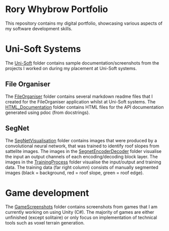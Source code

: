 # Rory Whybrow Portfolio
This repository contains my digital portfolio, showcasing various aspects of my software development skills. 


# Uni-Soft Systems

The [Uni-Soft](./Uni-Soft) folder contains sample documentation/screenshots from the projects I worked on during my placement at Uni-Soft systems. 

## File Organiser
The [FileOrganiser](./Uni-Soft/FileOrganiser) folder contains several markdown readme files that I created for the FileOrganiser application whilst at Uni-Soft systems. The [HTML_Documentation](./Uni-Soft/FileOrganiser/HTML_Documentation) folder contains HTML files for the API documentation generated using pdoc (from docstrings).

## SegNet

The [SegNetVisualisation](./Uni-Soft/SegNetVisualisation) folder contains images that were produced by a convolutional neural network, that was trained to identify roof slopes from sattelite images. The images in the [SegnetEncoderDecoder](./Uni-Soft/SegNetVisualisation/SegnetEncoderDecoder) folder visualise the input an output channels of each encoding/decoding block layer. The images in the [TrainingProcess](./Uni-Soft/SegNetVisualisation/TrainingProcess) folder visualise the input/output and training data. The training data (far right column) consists of manually segmented images (black = background, red = roof slope, green = roof edge). 

# Game development

The [GameScreenshots](./GameScreenshots) folder contains screenshots from games that I am currently working on using Unity (C#). The majority of games are either unfinished (except solitaire) or only focus on implementation of technical tools such as voxel terrain generation. 
